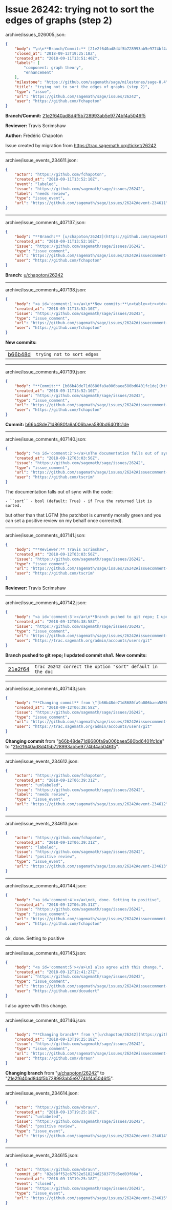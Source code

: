 # Issue 26242: trying not to sort the edges of graphs (step 2)

archive/issues_026005.json:
```json
{
    "body": "\n\n**Branch/Commit:** [21e2f640ad8d4f5b728993ab5e9774bf4a5046f5](https://github.com/sagemath/sagetrac-mirror/commit/21e2f640ad8d4f5b728993ab5e9774bf4a5046f5)\n\n**Reviewer:** Travis Scrimshaw\n\n**Author:** Fr\u00e9d\u00e9ric Chapoton\n\nIssue created by migration from https://trac.sagemath.org/ticket/26242\n\n",
    "closed_at": "2018-09-13T19:25:18Z",
    "created_at": "2018-09-11T13:51:40Z",
    "labels": [
        "component: graph theory",
        "enhancement"
    ],
    "milestone": "https://github.com/sagemath/sage/milestones/sage-8.4",
    "title": "trying not to sort the edges of graphs (step 2)",
    "type": "issue",
    "url": "https://github.com/sagemath/sage/issues/26242",
    "user": "https://github.com/fchapoton"
}
```


**Branch/Commit:** [21e2f640ad8d4f5b728993ab5e9774bf4a5046f5](https://github.com/sagemath/sagetrac-mirror/commit/21e2f640ad8d4f5b728993ab5e9774bf4a5046f5)

**Reviewer:** Travis Scrimshaw

**Author:** Frédéric Chapoton

Issue created by migration from https://trac.sagemath.org/ticket/26242





---

archive/issue_events_234611.json:
```json
{
    "actor": "https://github.com/fchapoton",
    "created_at": "2018-09-11T13:52:10Z",
    "event": "labeled",
    "issue": "https://github.com/sagemath/sage/issues/26242",
    "label": "needs review",
    "type": "issue_event",
    "url": "https://github.com/sagemath/sage/issues/26242#event-234611"
}
```



---

archive/issue_comments_407137.json:
```json
{
    "body": "**Branch:** [u/chapoton/26242](https://github.com/sagemath/sagetrac-mirror/tree/u/chapoton/26242)",
    "created_at": "2018-09-11T13:52:10Z",
    "issue": "https://github.com/sagemath/sage/issues/26242",
    "type": "issue_comment",
    "url": "https://github.com/sagemath/sage/issues/26242#issuecomment-407137",
    "user": "https://github.com/fchapoton"
}
```

**Branch:** [u/chapoton/26242](https://github.com/sagemath/sagetrac-mirror/tree/u/chapoton/26242)



---

archive/issue_comments_407138.json:
```json
{
    "body": "<a id='comment:1'></a>\n**New commits:**\n<table><tr><td><a href=\"https://github.com/sagemath/sagetrac-mirror/commit/b66b48de71d8680fa9a006baea580bd6401fc1de\">b66b48d</a></td><td><code>trying not to sort edges</code></td></tr></table>\n",
    "created_at": "2018-09-11T13:52:10Z",
    "issue": "https://github.com/sagemath/sage/issues/26242",
    "type": "issue_comment",
    "url": "https://github.com/sagemath/sage/issues/26242#issuecomment-407138",
    "user": "https://github.com/fchapoton"
}
```

<a id='comment:1'></a>
**New commits:**
<table><tr><td><a href="https://github.com/sagemath/sagetrac-mirror/commit/b66b48de71d8680fa9a006baea580bd6401fc1de">b66b48d</a></td><td><code>trying not to sort edges</code></td></tr></table>




---

archive/issue_comments_407139.json:
```json
{
    "body": "**Commit:** [b66b48de71d8680fa9a006baea580bd6401fc1de](https://github.com/sagemath/sagetrac-mirror/commit/b66b48de71d8680fa9a006baea580bd6401fc1de)",
    "created_at": "2018-09-11T13:52:10Z",
    "issue": "https://github.com/sagemath/sage/issues/26242",
    "type": "issue_comment",
    "url": "https://github.com/sagemath/sage/issues/26242#issuecomment-407139",
    "user": "https://github.com/fchapoton"
}
```

**Commit:** [b66b48de71d8680fa9a006baea580bd6401fc1de](https://github.com/sagemath/sagetrac-mirror/commit/b66b48de71d8680fa9a006baea580bd6401fc1de)



---

archive/issue_comments_407140.json:
```json
{
    "body": "<a id='comment:2'></a>\nThe documentation falls out of sync with the code:\n\n```\n- ``sort`` - bool (default: True) - if True the returned list is sorted.\n```\nbut other than that LGTM (the patchbot is currently morally green and you can set a positive review on my behalf once corrected).",
    "created_at": "2018-09-12T03:03:56Z",
    "issue": "https://github.com/sagemath/sage/issues/26242",
    "type": "issue_comment",
    "url": "https://github.com/sagemath/sage/issues/26242#issuecomment-407140",
    "user": "https://github.com/tscrim"
}
```

<a id='comment:2'></a>
The documentation falls out of sync with the code:

```
- ``sort`` - bool (default: True) - if True the returned list is sorted.
```
but other than that LGTM (the patchbot is currently morally green and you can set a positive review on my behalf once corrected).



---

archive/issue_comments_407141.json:
```json
{
    "body": "**Reviewer:** Travis Scrimshaw",
    "created_at": "2018-09-12T03:03:56Z",
    "issue": "https://github.com/sagemath/sage/issues/26242",
    "type": "issue_comment",
    "url": "https://github.com/sagemath/sage/issues/26242#issuecomment-407141",
    "user": "https://github.com/tscrim"
}
```

**Reviewer:** Travis Scrimshaw



---

archive/issue_comments_407142.json:
```json
{
    "body": "<a id='comment:3'></a>\n**Branch pushed to git repo; I updated commit sha1.** **New commits:**\n<table><tr><td><a href=\"https://github.com/sagemath/sagetrac-mirror/commit/21e2f640ad8d4f5b728993ab5e9774bf4a5046f5\">21e2f64</a></td><td><code>trac 26242 correct the option \"sort\" default in the doc</code></td></tr></table>\n",
    "created_at": "2018-09-12T06:38:58Z",
    "issue": "https://github.com/sagemath/sage/issues/26242",
    "type": "issue_comment",
    "url": "https://github.com/sagemath/sage/issues/26242#issuecomment-407142",
    "user": "https://trac.sagemath.org/admin/accounts/users/git"
}
```

<a id='comment:3'></a>
**Branch pushed to git repo; I updated commit sha1.** **New commits:**
<table><tr><td><a href="https://github.com/sagemath/sagetrac-mirror/commit/21e2f640ad8d4f5b728993ab5e9774bf4a5046f5">21e2f64</a></td><td><code>trac 26242 correct the option "sort" default in the doc</code></td></tr></table>




---

archive/issue_comments_407143.json:
```json
{
    "body": "**Changing commit** from \"[b66b48de71d8680fa9a006baea580bd6401fc1de](https://github.com/sagemath/sagetrac-mirror/commit/b66b48de71d8680fa9a006baea580bd6401fc1de)\" to \"[21e2f640ad8d4f5b728993ab5e9774bf4a5046f5](https://github.com/sagemath/sagetrac-mirror/commit/21e2f640ad8d4f5b728993ab5e9774bf4a5046f5)\".",
    "created_at": "2018-09-12T06:38:58Z",
    "issue": "https://github.com/sagemath/sage/issues/26242",
    "type": "issue_comment",
    "url": "https://github.com/sagemath/sage/issues/26242#issuecomment-407143",
    "user": "https://trac.sagemath.org/admin/accounts/users/git"
}
```

**Changing commit** from "[b66b48de71d8680fa9a006baea580bd6401fc1de](https://github.com/sagemath/sagetrac-mirror/commit/b66b48de71d8680fa9a006baea580bd6401fc1de)" to "[21e2f640ad8d4f5b728993ab5e9774bf4a5046f5](https://github.com/sagemath/sagetrac-mirror/commit/21e2f640ad8d4f5b728993ab5e9774bf4a5046f5)".



---

archive/issue_events_234612.json:
```json
{
    "actor": "https://github.com/fchapoton",
    "created_at": "2018-09-12T06:39:31Z",
    "event": "unlabeled",
    "issue": "https://github.com/sagemath/sage/issues/26242",
    "label": "needs review",
    "type": "issue_event",
    "url": "https://github.com/sagemath/sage/issues/26242#event-234612"
}
```



---

archive/issue_events_234613.json:
```json
{
    "actor": "https://github.com/fchapoton",
    "created_at": "2018-09-12T06:39:31Z",
    "event": "labeled",
    "issue": "https://github.com/sagemath/sage/issues/26242",
    "label": "positive review",
    "type": "issue_event",
    "url": "https://github.com/sagemath/sage/issues/26242#event-234613"
}
```



---

archive/issue_comments_407144.json:
```json
{
    "body": "<a id='comment:4'></a>\nok, done. Setting to positive",
    "created_at": "2018-09-12T06:39:31Z",
    "issue": "https://github.com/sagemath/sage/issues/26242",
    "type": "issue_comment",
    "url": "https://github.com/sagemath/sage/issues/26242#issuecomment-407144",
    "user": "https://github.com/fchapoton"
}
```

<a id='comment:4'></a>
ok, done. Setting to positive



---

archive/issue_comments_407145.json:
```json
{
    "body": "<a id='comment:5'></a>\nI also agree with this change.",
    "created_at": "2018-09-12T12:41:27Z",
    "issue": "https://github.com/sagemath/sage/issues/26242",
    "type": "issue_comment",
    "url": "https://github.com/sagemath/sage/issues/26242#issuecomment-407145",
    "user": "https://github.com/dcoudert"
}
```

<a id='comment:5'></a>
I also agree with this change.



---

archive/issue_comments_407146.json:
```json
{
    "body": "**Changing branch** from \"[u/chapoton/26242](https://github.com/sagemath/sagetrac-mirror/tree/u/chapoton/26242)\" to \"[21e2f640ad8d4f5b728993ab5e9774bf4a5046f5](https://github.com/sagemath/sagetrac-mirror/commit/21e2f640ad8d4f5b728993ab5e9774bf4a5046f5)\".",
    "created_at": "2018-09-13T19:25:18Z",
    "issue": "https://github.com/sagemath/sage/issues/26242",
    "type": "issue_comment",
    "url": "https://github.com/sagemath/sage/issues/26242#issuecomment-407146",
    "user": "https://github.com/vbraun"
}
```

**Changing branch** from "[u/chapoton/26242](https://github.com/sagemath/sagetrac-mirror/tree/u/chapoton/26242)" to "[21e2f640ad8d4f5b728993ab5e9774bf4a5046f5](https://github.com/sagemath/sagetrac-mirror/commit/21e2f640ad8d4f5b728993ab5e9774bf4a5046f5)".



---

archive/issue_events_234614.json:
```json
{
    "actor": "https://github.com/vbraun",
    "created_at": "2018-09-13T19:25:18Z",
    "event": "unlabeled",
    "issue": "https://github.com/sagemath/sage/issues/26242",
    "label": "positive review",
    "type": "issue_event",
    "url": "https://github.com/sagemath/sage/issues/26242#event-234614"
}
```



---

archive/issue_events_234615.json:
```json
{
    "actor": "https://github.com/vbraun",
    "commit_id": "82e38ff52c67952e518234d2583775d5ed03f66a",
    "created_at": "2018-09-13T19:25:18Z",
    "event": "closed",
    "issue": "https://github.com/sagemath/sage/issues/26242",
    "type": "issue_event",
    "url": "https://github.com/sagemath/sage/issues/26242#event-234615"
}
```
